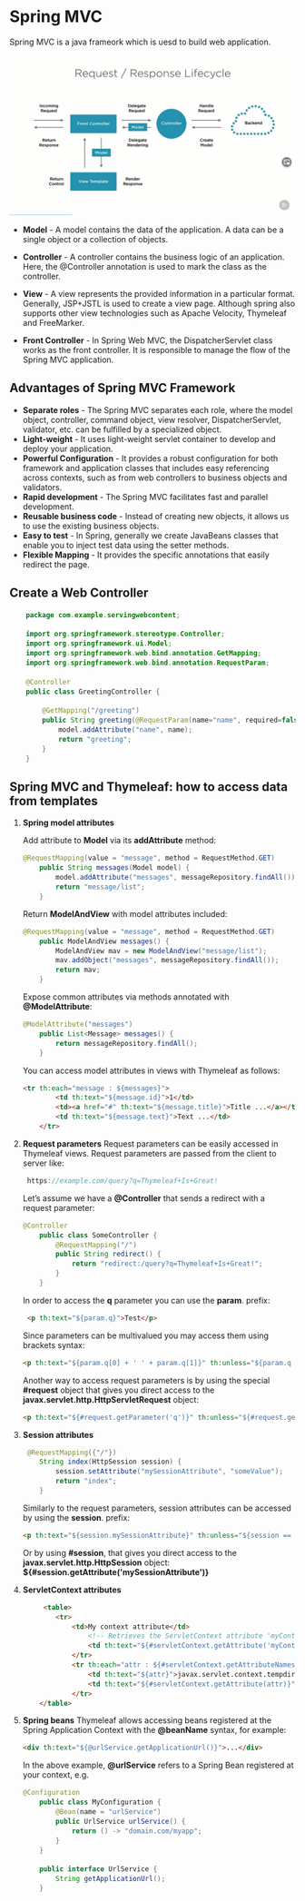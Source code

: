 # Spring MVC

Spring MVC is a java frameork which is uesd to build web application.

![Spring MVC](./img/spring/MVC.png)

- **Model** - A model contains the data of the application. A data can be a single object or a collection of objects.

- **Controller** - A controller contains the business logic of an application. Here, the @Controller annotation is used to mark the class as the controller.

- **View** - A view represents the provided information in a particular format. Generally, JSP+JSTL is used to create a view page. Although spring also supports other view technologies such as Apache Velocity, Thymeleaf and FreeMarker.

- **Front Controller** - In Spring Web MVC, the DispatcherServlet class works as the front controller. It is responsible to manage the flow of the Spring MVC application.

## Advantages of Spring MVC Framework

- **Separate roles** - The Spring MVC separates each role, where the model object, controller, command object, view resolver, DispatcherServlet, validator, etc. can be fulfilled by a specialized object.
- **Light-weight** - It uses light-weight servlet container to develop and deploy your application.
- **Powerful Configuration** - It provides a robust configuration for both framework and application classes that includes easy referencing across contexts, such as from web controllers to business objects and validators.
- **Rapid development** - The Spring MVC facilitates fast and parallel development.
- **Reusable business code** - Instead of creating new objects, it allows us to use the existing business objects.
- **Easy to test** - In Spring, generally we create JavaBeans classes that enable you to inject test data using the setter methods.
- **Flexible Mapping** - It provides the specific annotations that easily redirect the page.

## Create a Web Controller

```java
    package com.example.servingwebcontent;

    import org.springframework.stereotype.Controller;
    import org.springframework.ui.Model;
    import org.springframework.web.bind.annotation.GetMapping;
    import org.springframework.web.bind.annotation.RequestParam;

    @Controller
    public class GreetingController {

        @GetMapping("/greeting")
        public String greeting(@RequestParam(name="name", required=false, defaultValue="World") String name, Model model) {
            model.addAttribute("name", name);
            return "greeting";
        }
    }
```

## Spring MVC and Thymeleaf: how to access data from templates

1. **Spring model attributes**

    Add attribute to **Model** via its **addAttribute** method:

    ```java
    @RequestMapping(value = "message", method = RequestMethod.GET)
        public String messages(Model model) {
            model.addAttribute("messages", messageRepository.findAll());
            return "message/list";
        }
    ```

    Return **ModelAndView** with model attributes included:

    ```java
    @RequestMapping(value = "message", method = RequestMethod.GET)
        public ModelAndView messages() {
            ModelAndView mav = new ModelAndView("message/list");
            mav.addObject("messages", messageRepository.findAll());
            return mav;
        }
    ```

    Expose common attributes via methods annotated with **@ModelAttribute**:

    ```java
    @ModelAttribute("messages")
        public List<Message> messages() {
            return messageRepository.findAll();
        }
    ```

    You can access model attributes in views with Thymeleaf as follows:

    ```html
    <tr th:each="message : ${messages}">
            <td th:text="${message.id}">1</td>
            <td><a href="#" th:text="${message.title}">Title ...</a></td>
            <td th:text="${message.text}">Text ...</td>
        </tr>
    ```

2. **Request parameters**
    Request parameters can be easily accessed in Thymeleaf views. Request parameters are passed from the client to server like:

    ```java
     https://example.com/query?q=Thymeleaf+Is+Great!
     ```

    Let’s assume we have a **@Controller** that sends a redirect with a request parameter:

    ```java
    @Controller
        public class SomeController {
            @RequestMapping("/")
            public String redirect() {
                return "redirect:/query?q=Thymeleaf+Is+Great!";
            }
        }
    ```

    In order to access the **q** parameter you can use the **param**. prefix:

    ```html
     <p th:text="${param.q}">Test</p>
    ```

    Since parameters can be multivalued you may access them using brackets syntax:

      ```html
     <p th:text="${param.q[0] + ' ' + param.q[1]}" th:unless="${param.q == null}">Test</p>
    ```

    Another way to access request parameters is by using the special **#request** object that gives you direct access to the **javax.servlet.http.HttpServletRequest** object:

      ```html
     <p th:text="${#request.getParameter('q')}" th:unless="${#request.getParameter('q') == null}">Test</p>
    ```

3. **Session attributes**

    ```java
     @RequestMapping({"/"})
        String index(HttpSession session) {
            session.setAttribute("mySessionAttribute", "someValue");
            return "index";
        }
    ```

    Similarly to the request parameters, session attributes can be accessed by using the **session**. prefix:

      ```html
    <p th:text="${session.mySessionAttribute}" th:unless="${session == null}">[...]</p>
    ```

    Or by using **#session**, that gives you direct access to the **javax.servlet.http.HttpSession** object: **${#session.getAttribute('mySessionAttribute')}**

4. **ServletContext attributes**

    ```html
         <table>
            <tr>
                <td>My context attribute</td>
                    <!-- Retrieves the ServletContext attribute 'myContextAttribute' -->
                    <td th:text="${#servletContext.getAttribute('myContextAttribute')}">42</td>
                </tr>
                <tr th:each="attr : ${#servletContext.getAttributeNames()}">
                    <td th:text="${attr}">javax.servlet.context.tempdir</td>
                    <td th:text="${#servletContext.getAttribute(attr)}">/tmp</td>
                </tr>
        </table>
    ```

5. **Spring beans**
    Thymeleaf allows accessing beans registered at the Spring Application Context with the **@beanName** syntax, for example:

    ```html
    <div th:text="${@urlService.getApplicationUrl()}">...</div> 
    ```

    In the above example, **@urlService** refers to a Spring Bean registered at your context, e.g.

    ```java
    @Configuration
        public class MyConfiguration {
            @Bean(name = "urlService")
            public UrlService urlService() {
                return () -> "domain.com/myapp";
            }
        }

        public interface UrlService {
            String getApplicationUrl();
        }
    ```